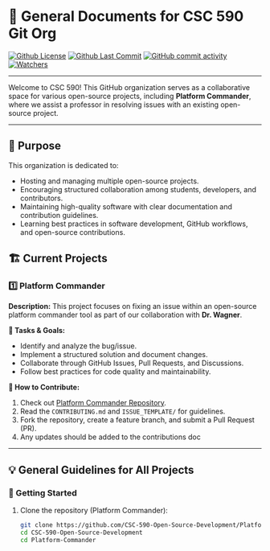 # 🚀  General Documents for CSC 590 Git Org

[![Github License](https://img.shields.io/github/license/CSC-590-Open-Source-Development/general)](https://github.com/CSC-590-Open-Source-Development/General/blob/main/LICENSE)
[![Github Last Commit](https://img.shields.io/github/last-commit/CSC-590-Open-Source-Development/General)](https://github.com/CSC-590-Open-Source-Development/General/commit/effee29ebfbe9500364ec8aef5c90f3a76cb5606)
[![GitHub commit activity](https://img.shields.io/github/commit-activity/w/CSC-590-Open-Source-Development/General)](https://github.com/CSC-590-Open-Source-Development/General/commits/main/)
[![Watchers](https://img.shields.io/github/watchers/CSC-590-Open-Source-Development/General)](https://github.com/CSC-590-Open-Source-Development/General/watchers)

----

Welcome to CSC 590! This GitHub organization serves as a collaborative space for various open-source projects, including **Platform Commander**, where we assist a professor in resolving issues with an existing open-source project.  

----

## 📌 Purpose  

This organization is dedicated to:  
- Hosting and managing multiple open-source projects.  
- Encouraging structured collaboration among students, developers, and contributors.  
- Maintaining high-quality software with clear documentation and contribution guidelines.  
- Learning best practices in software development, GitHub workflows, and open-source contributions.  

## 🏗️ Current Projects  

### 1️⃣ **Platform Commander**  
**Description:** This project focuses on fixing an issue within an open-source platform commander tool as part of our collaboration with **Dr. Wagner**.  

**🔧 Tasks & Goals:**  
- Identify and analyze the bug/issue.  
- Implement a structured solution and document changes.  
- Collaborate through GitHub Issues, Pull Requests, and Discussions.  
- Follow best practices for code quality and maintainability.  

**🚀 How to Contribute:**  
1. Check out [Platform Commander Repository]([https://github.com/your-org/platform-commander](https://github.com/CSC-590-Open-Source-Development/Platform-Commander)).  
2. Read the `CONTRIBUTING.md` and `ISSUE_TEMPLATE/` for guidelines.  
3. Fork the repository, create a feature branch, and submit a Pull Request (PR).
4. Any updates should be added to the contributions doc  

---

## 💡 General Guidelines for All Projects  

### 📜 Getting Started  
1. Clone the repository (Platform Commander):  
   ```bash
   git clone https://github.com/CSC-590-Open-Source-Development/Platform-Commander.git
   cd CSC-590-Open-Source-Development
   cd Platform-Commander


   

